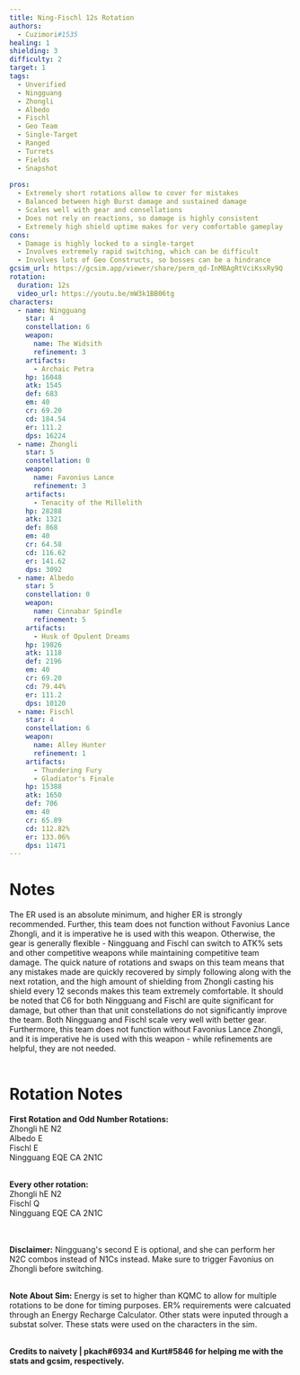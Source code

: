 ```yaml
---
title: Ning-Fischl 12s Rotation
authors:
  - Cuzimori#1535
healing: 1
shielding: 3
difficulty: 2
target: 1
tags:
  - Unverified
  - Ningguang
  - Zhongli
  - Albedo
  - Fischl
  - Geo Team
  - Single-Target
  - Ranged
  - Turrets
  - Fields
  - Snapshot
  
pros:
  - Extremely short rotations allow to cover for mistakes
  - Balanced between high Burst damage and sustained damage
  - Scales well with gear and consellations
  - Does not rely on reactions, so damage is highly consistent
  - Extremely high shield uptime makes for very comfortable gameplay
cons:
  - Damage is highly locked to a single-target
  - Involves extremely rapid switching, which can be difficult
  - Involves lots of Geo Constructs, so bosses can be a hindrance
gcsim_url: https://gcsim.app/viewer/share/perm_qd-InMBAgRtVciKsxRy9Q
rotation:
  duration: 12s
  video_url: https://youtu.be/mW3k1BB06tg
characters:
  - name: Ningguang
    star: 4
    constellation: 6
    weapon:
      name: The Widsith
      refinement: 3
    artifacts:
      - Archaic Petra
    hp: 16048
    atk: 1545
    def: 683
    em: 40
    cr: 69.20
    cd: 184.54
    er: 111.2
    dps: 16224
  - name: Zhongli
    star: 5
    constellation: 0
    weapon:
      name: Favonius Lance
      refinement: 3
    artifacts:
      - Tenacity of the Millelith
    hp: 28288
    atk: 1321
    def: 868
    em: 40
    cr: 64.58
    cd: 116.62
    er: 141.62
    dps: 3092
  - name: Albedo
    star: 5
    constellation: 0
    weapon:
      name: Cinnabar Spindle
      refinement: 5
    artifacts:
      - Husk of Opulent Dreams
    hp: 19826
    atk: 1118
    def: 2196
    em: 40
    cr: 69.20
    cd: 79.44%
    er: 111.2
    dps: 10120
  - name: Fischl
    star: 4
    constellation: 6
    weapon:
      name: Alley Hunter
      refinement: 1
    artifacts:
      - Thundering Fury
      - Gladiator's Finale
    hp: 15388
    atk: 1650
    def: 706
    em: 40
    cr: 65.89
    cd: 112.82%
    er: 133.06%
    dps: 11471
---
```


# **Notes**

The ER used is an absolute minimum, and higher ER is strongly recommended. Further, this team does not function without Favonius Lance Zhongli, and it is imperative he is used with this weapon. Otherwise, the gear is generally flexible - Ningguang and Fischl can switch to ATK% sets and other competitive weapons while maintaining competitive team damage. The quick nature of rotations and swaps on this team means that any mistakes made are quickly recovered by simply following along with the next rotation, and the high amount of shielding from Zhongli casting his shield every 12 seconds makes this team extremely comfortable. It should be noted that C6 for both Ningguang and Fischl are quite significant for damage, but other than that unit constellations do not significantly improve the team. Both Ningguang and Fischl scale very well with better gear. Furthermore, this team does not function without Favonius Lance Zhongli, and it is imperative he is used with this weapon - while refinements are helpful, they are not needed.
<br></br>
# **Rotation Notes**

**First Rotation and Odd Number Rotations:**  
Zhongli hE N2  
Albedo E  
Fischl E  
Ningguang EQE CA 2N1C
<br></br>

**Every other rotation:**  
Zhongli hE N2  
Fischl Q  
Ningguang EQE CA 2N1C  
<br></br>

**Disclaimer:** Ningguang's second E is optional, and she can perform her N2C combos instead of N1Cs instead. Make sure to trigger Favonius on Zhongli before switching.
<br></br>

**Note About Sim:** Energy is set to higher than KQMC to allow for multiple rotations to be done for timing purposes. ER% requirements were calcuated through an Energy Recharge Calculator. Other stats were inputed through a substat solver. These stats were used on the characters in the sim.
<br></br>

**Credits to naivety | pkach#6934 and Kurt#5846 for helping me with the stats and gcsim, respectively.**